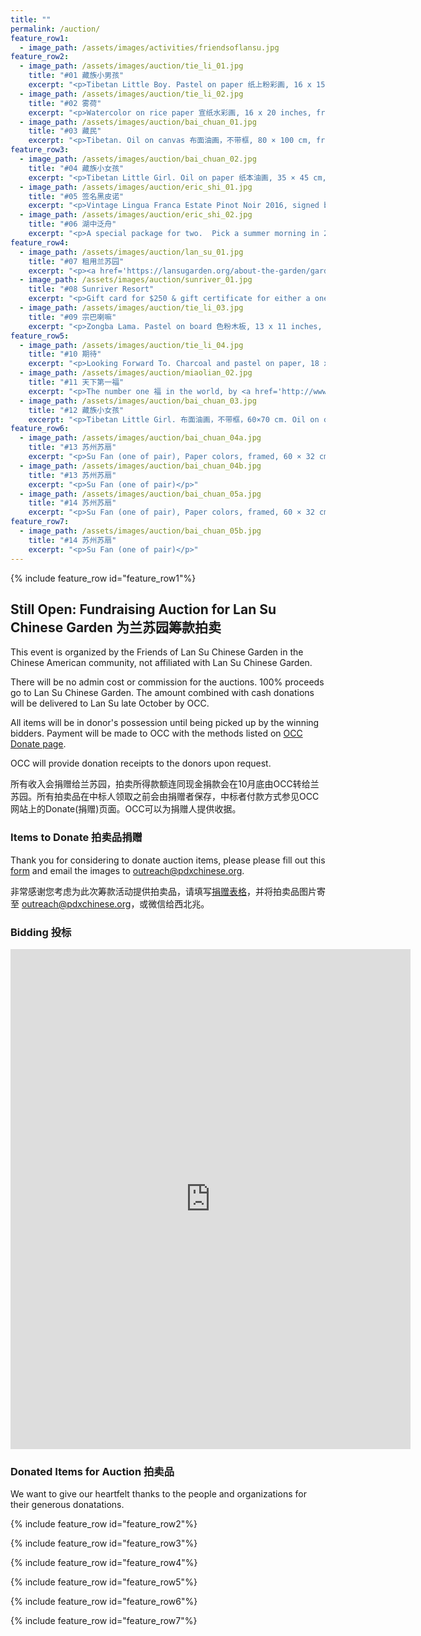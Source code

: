 ```yaml
---
title: ""
permalink: /auction/
feature_row1:
  - image_path: /assets/images/activities/friendsoflansu.jpg
feature_row2:
  - image_path: /assets/images/auction/tie_li_01.jpg
    title: "#01 藏族小男孩"
    excerpt: "<p>Tibetan Little Boy. Pastel on paper 纸上粉彩画, 16 x 15 inches, from $500 (now $800). Authored and donated by <a href='https://www.litiefineart.com/'>Tie Li</a>.</p>"
  - image_path: /assets/images/auction/tie_li_02.jpg
    title: "#02 雾荷"
    excerpt: "<p>Watercolor on rice paper 宣纸水彩画, 16 x 20 inches, from $400. Authored and donated by <a href='https://www.litiefineart.com/'>Tie Li</a>.</p>"
  - image_path: /assets/images/auction/bai_chuan_01.jpg
    title: "#03 藏民"
    excerpt: "<p>Tibetan. Oil on canvas 布面油画，不带框, 80 × 100 cm, from $1,000 (now $1,100), Authored and donated by Shirakawa (顾更青)</p>"
feature_row3:
  - image_path: /assets/images/auction/bai_chuan_02.jpg
    title: "#04 藏族小女孩"
    excerpt: "<p>Tibetan Little Girl. Oil on paper 纸本油画, 35 × 45 cm, from $200, Painted in 1988, Authored and donated by Shirakawa (顾更青)</p>"
  - image_path: /assets/images/auction/eric_shi_01.jpg
    title: "#05 签名黑皮诺"
    excerpt: "<p>Vintage Lingua Franca Estate Pinot Noir 2016, signed by <a href='https://mp.weixin.qq.com/s/3uL4-TTy5FTXPtBn9bJO4Q'>MS侍酒师大师 Larry Stone and 酿酒师 Thomas Savre</a>, from $120 (now $140), Donated by Eric Shi</p>"
  - image_path: /assets/images/auction/eric_shi_02.jpg
    title: "#06 湖中泛舟"
    excerpt: "<p>A special package for two.  Pick a summer morning in 2022 to tour the Lake Oswego by private boat and boating to 5-star rated restaurant Five Spice for a private lunch, from $250 (now $550). Donated by anonymous.</p>"
feature_row4:
  - image_path: /assets/images/auction/lan_su_01.jpg
    title: "#07 租用兰苏园"
    excerpt: "<p><a href='https://lansugarden.org/about-the-garden/garden-rental/'>Ceremony only rental</a> during the off season (Oct – June) for any Fri or Sun evening (7pm – 9pm), from $750 (now $1,000). Donated by <a href='https://lansugarden.org/'>Lan Su Chinese Garden</a>.</p>"
  - image_path: /assets/images/auction/sunriver_01.jpg
    title: "#08 Sunriver Resort"
    excerpt: "<p>Gift card for $250 & gift certificate for either a one-night stay in a <a href='https://www.sunriverresort.com/hotel-and-vacation-rentals-overview#lodge-village'>Lodge Village</a> (excludes dates between Memorial Day and Labor Day) or one round of golf for two on either the <a href='https://www.sunriverresort.com/central-oregon-bend-golf/meadows-course'>Meadows</a> or <a href='https://www.sunriverresort.com/central-oregon-bend-golf/woodlands-course'>Woodlands</a> course, from $300 (now $350). Provided by <a href='https://www.sunriverresort.com/'>Sunriver Resort</a></p>"
  - image_path: /assets/images/auction/tie_li_03.jpg
    title: "#09 宗巴喇嘛"
    excerpt: "<p>Zongba Lama. Pastel on board 色粉木板, 13 x 11 inches, from $550. Authored and donated by <a href='https://www.litiefineart.com/'>Tie Li</a>.</p>"
feature_row5:
  - image_path: /assets/images/auction/tie_li_04.jpg
    title: "#10 期待"
    excerpt: "<p>Looking Forward To. Charcoal and pastel on paper, 18 x 24 inches, from $1,200. Authored and donated by <a href='https://www.litiefineart.com/'>Tie Li</a>.</p>"
  - image_path: /assets/images/auction/miaolian_02.jpg
    title: "#11 天下第一福"
    excerpt: "<p>The number one 福 in the world, by <a href='http://www.zgyxwzh.com/news.php?cid=5&id=1803'>爱新觉罗焘平</a>, one of the most famous Chinese calligraphers, 27 x 27 inches, from $880. Donatedby by anonymous.</p>"
  - image_path: /assets/images/auction/bai_chuan_03.jpg
    title: "#12 藏族小女孩"
    excerpt: "<p>Tibetan Little Girl. 布面油画，不带框，60×70 cm. Oil on canvas, from $900. Authored and donated by Shirakawa (顾更青)</p>"
feature_row6:
  - image_path: /assets/images/auction/bai_chuan_04a.jpg
    title: "#13 苏州苏扇"
    excerpt: "<p>Su Fan (one of pair), Paper colors, framed, 60 × 32 cm, from $100 (now $250). Originally prepared for his solo exhibition on Tibet 1988-2020 in Lan Su Chinese Garden. Authored and donated by Shirakawa (顾更青)</p>"
  - image_path: /assets/images/auction/bai_chuan_04b.jpg
    title: "#13 苏州苏扇"
    excerpt: "<p>Su Fan (one of pair)</p>"
  - image_path: /assets/images/auction/bai_chuan_05a.jpg
    title: "#14 苏州苏扇"
    excerpt: "<p>Su Fan (one of pair), Paper colors, framed, 60 × 32 cm, from $100 (now $250). Originally prepared for his solo exhibition on Tibet 1988-2020 in Lan Su Chinese Garden. Authored and donated by Shirakawa (顾更青)</p>"
feature_row7:
  - image_path: /assets/images/auction/bai_chuan_05b.jpg
    title: "#14 苏州苏扇"
    excerpt: "<p>Su Fan (one of pair)</p>"
---
```


{% include feature_row id="feature_row1"%}

## Still Open: Fundraising Auction for Lan Su Chinese Garden 为兰苏园筹款拍卖

This event is organized by the Friends of Lan Su Chinese Garden in the Chinese American community, not affiliated with Lan Su Chinese Garden.

There will be no admin cost or commission for the auctions. 100% proceeds go to Lan Su Chinese Garden. The amount combined with cash donations will be delivered to Lan Su late October by OCC.

All items will be in donor's possession until being picked up by the winning bidders. Payment will be made to OCC with the methods listed on [OCC Donate page](https://pdxchinese.org/communityfund/).

OCC will provide donation receipts to the donors upon request.

所有收入会捐赠给兰苏园，拍卖所得款额连同现金捐款会在10月底由OCC转给兰苏园。所有拍卖品在中标人领取之前会由捐赠者保存，中标者付款方式参见OCC网站上的Donate(捐赠)页面。OCC可以为捐赠人提供收据。

### Items to Donate 拍卖品捐赠

Thank you for considering to donate auction items, please please fill out this [form](https://docs.google.com/forms/d/e/1FAIpQLSfBZ2oIamJQDQzIzu7SRv42Sw8Fj5DV0Zc9lvQxDSvFXz1mzA/viewform?usp=sf_link) and email the images to outreach@pdxchinese.org.

非常感谢您考虑为此次筹款活动提供拍卖品，请填写[捐赠表格](https://docs.google.com/forms/d/e/1FAIpQLSfBZ2oIamJQDQzIzu7SRv42Sw8Fj5DV0Zc9lvQxDSvFXz1mzA/viewform?usp=sf_link)，并将拍卖品图片寄至 outreach@pdxchinese.org，或微信给西北兆。

### Bidding 投标

<iframe src="https://docs.google.com/forms/d/e/1FAIpQLSdVD8cWijzUrYL2doh0yg_QLGnKmnE22aFnv2oR-sabbpxtsg/viewform?embedded=true" width="640" height="800" frameborder="0" marginheight="0" marginwidth="0">Loading…</iframe>

### Donated Items for Auction 拍卖品

We want to give our heartfelt thanks to the people and organizations for their generous donatations.

{% include feature_row id="feature_row2"%}

{% include feature_row id="feature_row3"%}

{% include feature_row id="feature_row4"%}

{% include feature_row id="feature_row5"%}

{% include feature_row id="feature_row6"%}

{% include feature_row id="feature_row7"%}
